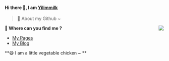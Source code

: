 #### Hi there 👋, I am [Yilimmilk](https://www.mapotofu.cn)

>🌱 About my Github ~

<img src="https://github-readme-stats.mrdulin.vercel.app/api?username=Yilimmilk&show_icons=true&hide_border=true&icon_color=586069&title_color=a0a9af" align="right">

**💬 Where can you find me ?**

- [My Pages](https://www.mapotofu.cn)
- [My Blog](https://blog.mapotofu.cn)

**😄 I am a little vegetable chicken ~ **

<!--
**Yilimmilk/Yilimmilk** is a ✨ _special_ ✨ repository because its `README.md` (this file) appears on your GitHub profile.

Here are some ideas to get you started:

- 🔭 I’m currently working on ...
- 🌱 I’m currently learning ...
- 👯 I’m looking to collaborate on ...
- 🤔 I’m looking for help with ...
- 💬 Ask me about ...
- 📫 How to reach me: ...
- 😄 Pronouns: ...
- ⚡ Fun fact: ...
-->
